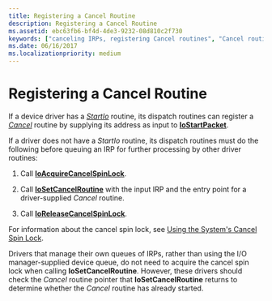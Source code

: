 ```yaml
---
title: Registering a Cancel Routine
description: Registering a Cancel Routine
ms.assetid: ebc63fb6-bf4d-4de3-9232-08d810c2f730
keywords: ["canceling IRPs, registering Cancel routines", "Cancel routines, registering", "registering Cancel routines"]
ms.date: 06/16/2017
ms.localizationpriority: medium
---
```


# Registering a Cancel Routine





If a device driver has a [*StartIo*](https://msdn.microsoft.com/library/windows/hardware/ff563858) routine, its dispatch routines can register a [*Cancel*](https://msdn.microsoft.com/library/windows/hardware/ff540742) routine by supplying its address as input to [**IoStartPacket**](https://msdn.microsoft.com/library/windows/hardware/ff550370).

If a driver does not have a *StartIo* routine, its dispatch routines must do the following before queuing an IRP for further processing by other driver routines:

1.  Call [**IoAcquireCancelSpinLock**](https://msdn.microsoft.com/library/windows/hardware/ff548196).

2.  Call [**IoSetCancelRoutine**](https://msdn.microsoft.com/library/windows/hardware/ff549674) with the input IRP and the entry point for a driver-supplied *Cancel* routine.

3.  Call [**IoReleaseCancelSpinLock**](https://msdn.microsoft.com/library/windows/hardware/ff549550).

For information about the cancel spin lock, see [Using the System's Cancel Spin Lock](using-the-system-s-cancel-spin-lock.md).

Drivers that manage their own queues of IRPs, rather than using the I/O manager-supplied device queue, do not need to acquire the cancel spin lock when calling **IoSetCancelRoutine**. However, these drivers should check the *Cancel* routine pointer that **IoSetCancelRoutine** returns to determine whether the *Cancel* routine has already started.

 

 




